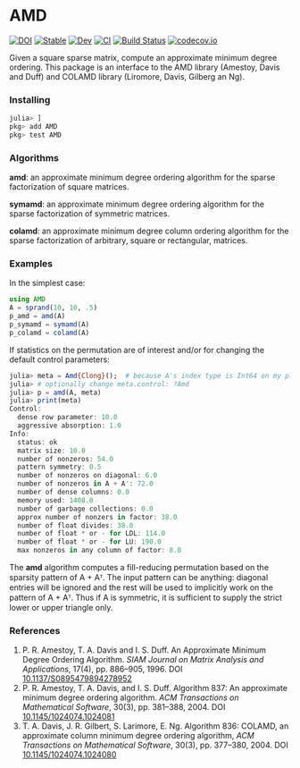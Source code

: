 # AMD

[![DOI](https://zenodo.org/badge/DOI/10.5281/zenodo.3783808.svg)](https://doi.org/10.5281/zenodo.3381898)
[![Stable](https://img.shields.io/badge/docs-stable-blue.svg)](https://JuliaSmoothOptimizers.github.io/AMD.jl/stable)
[![Dev](https://img.shields.io/badge/docs-dev-blue.svg)](https://JuliaSmoothOptimizers.github.io/AMD.jl/dev)
[![CI](https://github.com/JuliaSmoothOptimizers/AMD.jl/workflows/CI/badge.svg?branch=main)](https://github.com/JuliaSmoothOptimizers/AMD.jl/actions)
[![Build Status](https://api.cirrus-ci.com/github/JuliaSmoothOptimizers/AMD.jl.svg)](https://cirrus-ci.com/github/JuliaSmoothOptimizers/AMD.jl)
[![codecov.io](https://codecov.io/github/JuliaSmoothOptimizers/AMD.jl/coverage.svg?branch=main)](https://codecov.io/github/JuliaSmoothOptimizers/AMD.jl?branch=main)

Given a square sparse matrix, compute an approximate minimum degree ordering.
This package is an interface to the AMD library (Amestoy, Davis and Duff) and COLAMD library (Liromore, Davis, Gilberg an Ng).

### Installing

```julia
julia> ]
pkg> add AMD
pkg> test AMD
```

### Algorithms

**amd**: an approximate minimum degree ordering algorithm for the sparse factorization of square matrices.

**symamd**: an approximate minimum degree ordering algorithm for the sparse factorization of symmetric matrices.

**colamd**: an approximate minimum degree column ordering algorithm for the sparse factorization of arbitrary, square or rectangular, matrices.

### Examples

In the simplest case:

```julia
using AMD
A = sprand(10, 10, .5)
p_amd = amd(A)
p_symamd = symamd(A)
p_colamd = colamd(A)
```

If statistics on the permutation are of interest and/or for changing the
default control parameters:

```julia
julia> meta = Amd{Clong}();  # because A's index type is Int64 on my platform
julia> # optionally change meta.control: ?Amd
julia> p = amd(A, meta)
julia> print(meta)
Control:
  dense row parameter: 10.0
  aggressive absorption: 1.0
Info:
  status: ok
  matrix size: 10.0
  number of nonzeros: 54.0
  pattern symmetry: 0.5
  number of nonzeros on diagonal: 6.0
  number of nonzeros in A + A': 72.0
  number of dense columns: 0.0
  memory used: 1408.0
  number of garbage collections: 0.0
  approx number of nonzers in factor: 38.0
  number of float divides: 38.0
  number of float * or - for LDL: 114.0
  number of float * or - for LU: 190.0
  max nonzeros in any column of factor: 8.0
```

The **amd** algorithm computes a fill-reducing permutation based on the sparsity pattern of A + Aᵀ. The input pattern can be anything: diagonal entries will be ignored and the rest will be used to implicitly work on the pattern of A + Aᵀ. Thus if A is symmetric, it is sufficient to supply the strict lower or upper triangle only.

### References

1. P. R. Amestoy, T. A. Davis and I. S. Duff. An Approximate Minimum Degree
   Ordering Algorithm. *SIAM Journal on Matrix Analysis and Applications*, 17(4),
   pp. 886&ndash;905, 1996.
   DOI [10.1137/S0895479894278952](https://doi.org/10.1137/S0895479894278952)
2. P. R. Amestoy, T. A. Davis, and I. S. Duff. Algorithm 837: An approximate
   minimum degree ordering algorithm. *ACM Transactions on Mathematical
   Software*, 30(3), pp. 381&ndash;388, 2004.
   DOI [10.1145/1024074.1024081](https://doi.org/10.1145/1024074.1024081)
3. T. A. Davis, J. R. Gilbert, S. Larimore, E. Ng. Algorithm 836: COLAMD,
  an approximate column minimum degree ordering algorithm, *ACM
  Transactions on Mathematical Software*, 30(3), pp. 377&ndash;380, 2004.
  DOI [10.1145/1024074.1024080](https://doi.org/10.1145/1024074.1024080)
